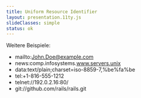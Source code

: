 ```yaml
---
title: Uniform Resource Identifier
layout: presentation.11ty.js
slideClasses: simple
status: ok
---
```


Weitere Beispiele: 

- mailto:John.Doe@example.com
- news:comp.infosystems.www.servers.unix
- data:text/plain;charset=iso-8859-7,%be%fa%be
- tel:+1-816-555-1212
- telnet://192.0.2.16:80/
- git://github.com/rails/rails.git